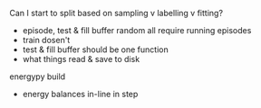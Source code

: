 Can I start to split based on sampling v labelling v fitting?
- episode, test & fill buffer random all require running episodes
- train dosen't
- test & fill buffer should be one function
- what things read & save to disk

energypy build
- energy balances in-line in step
